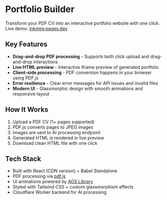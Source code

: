 # Portfolio Builder

Transform your PDF CV into an interactive portfolio website with one click. Live demo: [inkmire.pages.dev](https://inkmire.pages.dev)

## Key Features

- **Drag-and-drop PDF processing** - Supports both click upload and drag-and-drop interactions
- **Live HTML preview** - Interactive iframe preview of generated portfolio
- **Client-side processing** - PDF conversion happens in your browser using PDF.js
- **Error resilience** - Clear error messages for API issues and invalid files
- **Modern UI** - Glassmorphic design with smooth animations and responsive layout

## How It Works

1. Upload a PDF CV (1+ pages supported)
2. PDF.js converts pages to JPEG images
3. Images are sent to AI processing endpoint
4. Generated HTML is rendered in live preview
5. Download clean HTML file with one click

## Tech Stack

- Built with React (CDN version) + Babel Standalone
- PDF processing via [pdf.js](https://mozilla.github.io/pdf.js/)
- UI animations powered by [AOS Library](https://michalsnik.github.io/aos/)
- Styled with Tailwind CSS + custom glassmorphism effects
- Cloudflare Worker backend for AI processing
